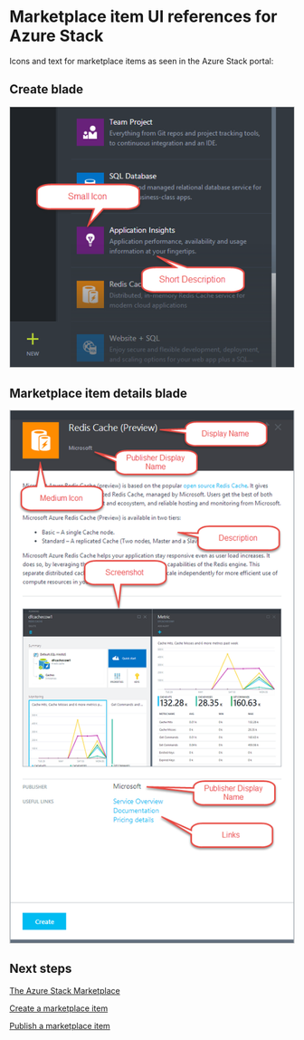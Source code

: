 <properties
	pageTitle="Marketplace Item metadata for Azure Stack | Microsoft Azure"
	description="View the Marketplace Item metadata for Azure Stack."
	services="azure-stack"
	documentationCenter=""
	authors="ErikjeMS"
	manager="byronr"
	editor=""/>

<tags
	ms.service="azure-stack"
	ms.workload="na"
	ms.tgt_pltfrm="na"
	ms.devlang="na"
	ms.topic="article"
	ms.date="01/29/2016"
	ms.author="erikje"/>

# Marketplace item UI references for Azure Stack

Icons and text for marketplace items as seen in the Azure Stack portal:

## Create blade

![](media/azure-stack-marketplace-item-ui-reference/image1.png)


## Marketplace item details blade

![](media/azure-stack-marketplace-item-ui-reference/image3.png)

## Next steps

[The Azure Stack Marketplace](azure-stack-marketplace.md)

[Create a marketplace item](azure-stack-create-marketplace-item.md)

[Publish a marketplace item](azure-stack-publish-marketplace-item.md)
